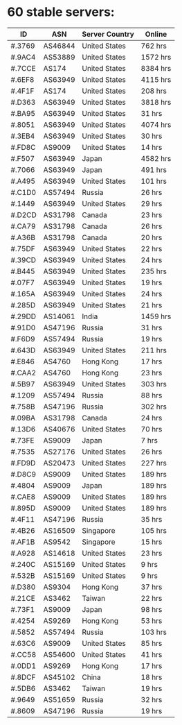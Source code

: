 # 60 stable servers:

| ID | ASN | Server Country | Online |
| ------ | ------ | ------ | ------ |
| #.3769 | AS46844 | United States | 762 hrs |
| #.9AC4 | AS53889 | United States | 1572 hrs |
| #.7CCE | AS174 | United States | 8384 hrs |
| #.6EF8 | AS63949 | United States | 4115 hrs |
| #.4F1F | AS174 | United States | 208 hrs |
| #.D363 | AS63949 | United States | 3818 hrs |
| #.BA95 | AS63949 | United States | 31 hrs |
| #.8051 | AS63949 | United States | 4074 hrs |
| #.3EB4 | AS63949 | United States | 30 hrs |
| #.FD8C | AS9009 | United States | 14 hrs |
| #.F507 | AS63949 | Japan | 4582 hrs |
| #.7066 | AS63949 | Japan | 491 hrs |
| #.A495 | AS63949 | United States | 101 hrs |
| #.C1D0 | AS57494 | Russia | 26 hrs |
| #.1449 | AS63949 | United States | 29 hrs |
| #.D2CD | AS31798 | Canada | 23 hrs |
| #.CA79 | AS31798 | Canada | 26 hrs |
| #.A36B | AS31798 | Canada | 20 hrs |
| #.75DF | AS63949 | United States | 22 hrs |
| #.39CD | AS63949 | United States | 24 hrs |
| #.B445 | AS63949 | United States | 235 hrs |
| #.07F7 | AS63949 | United States | 19 hrs |
| #.165A | AS63949 | United States | 24 hrs |
| #.285D | AS63949 | United States | 21 hrs |
| #.29DD | AS14061 | India | 1459 hrs |
| #.91D0 | AS47196 | Russia | 31 hrs |
| #.F6D9 | AS57494 | Russia | 19 hrs |
| #.643D | AS63949 | United States | 211 hrs |
| #.E846 | AS4760 | Hong Kong | 17 hrs |
| #.CAA2 | AS4760 | Hong Kong | 23 hrs |
| #.5B97 | AS63949 | United States | 303 hrs |
| #.1209 | AS57494 | Russia | 88 hrs |
| #.758B | AS47196 | Russia | 302 hrs |
| #.09BA | AS31798 | Canada | 24 hrs |
| #.13D6 | AS40676 | United States | 70 hrs |
| #.73FE | AS9009 | Japan | 7 hrs |
| #.7535 | AS27176 | United States | 26 hrs |
| #.FD9D | AS20473 | United States | 227 hrs |
| #.D8C9 | AS9009 | United States | 189 hrs |
| #.4804 | AS9009 | Japan | 189 hrs |
| #.CAE8 | AS9009 | United States | 189 hrs |
| #.895D | AS9009 | United States | 189 hrs |
| #.4F11 | AS47196 | Russia | 35 hrs |
| #.4B26 | AS16509 | Singapore | 105 hrs |
| #.AF1B | AS9542 | Singapore | 15 hrs |
| #.A928 | AS14618 | United States | 23 hrs |
| #.240C | AS15169 | United States | 9 hrs |
| #.532B | AS15169 | United States | 9 hrs |
| #.D380 | AS9304 | Hong Kong | 37 hrs |
| #.21CE | AS3462 | Taiwan | 22 hrs |
| #.73F1 | AS9009 | Japan | 98 hrs |
| #.4254 | AS9269 | Hong Kong | 53 hrs |
| #.5852 | AS57494 | Russia | 103 hrs |
| #.63C6 | AS9009 | United States | 85 hrs |
| #.CC58 | AS54600 | United States | 41 hrs |
| #.0DD1 | AS9269 | Hong Kong | 17 hrs |
| #.8DCF | AS45102 | China | 18 hrs |
| #.5DB6 | AS3462 | Taiwan | 19 hrs |
| #.9649 | AS51659 | Russia | 32 hrs |
| #.8609 | AS47196 | Russia | 19 hrs |

